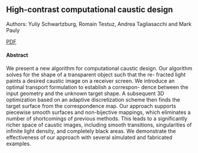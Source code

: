 ## High-contrast computational caustic design

Authors: Yuliy Schwartzburg, Romain Testuz, Andrea Tagliasacchi and Mark Pauly

[PDF](http://lgg.epfl.ch/publications/2014/HighContrastCaustics.pdf)

#### Abstract
We present a new algorithm for computational caustic design. Our algorithm solves for the shape of a transparent object such that the re- fracted light paints a desired caustic image on a receiver screen. We introduce an optimal transport formulation to establish a correspon- dence between the input geometry and the unknown target shape. A subsequent 3D optimization based on an adaptive discretization scheme then finds the target surface from the correspondence map. Our approach supports piecewise smooth surfaces and non-bijective mappings, which eliminates a number of shortcomings of previous methods. This leads to a significantly richer space of caustic images, including smooth transitions, singularities of infinite light density, and completely black areas. We demonstrate the effectiveness of our approach with several simulated and fabricated examples.
